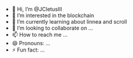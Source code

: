 - 👋 Hi, I’m @JCletusIII
- 👀 I’m interested in the blockchain
- 🌱 I’m currently learning about linnea and scroll
- 💞️ I’m looking to collaborate on ...
- 📫 How to reach me ...
- 😄 Pronouns: ...
- ⚡ Fun fact: ...

<!---
JCletusIII/JCletusIII is a ✨ special ✨ repository because its `README.md` (this file) appears on your GitHub profile.
You can click the Preview link to take a look at your changes.
--->
